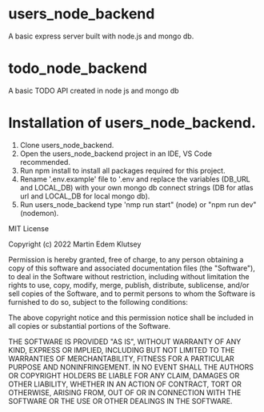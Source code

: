 # users_node_backend
A basic express server built with node.js and mongo db.
# todo_node_backend
A basic TODO API created in node js and mongo db

# Installation of users_node_backend.
1. Clone users_node_backend.
2. Open the users_node_backend project in an IDE, VS Code recommended.
3. Run npm install to install all packages required for this project.
4. Rename '.env.example' file to '.env and replace the variables (DB_URL and LOCAL_DB)
with your own mongo db connect strings (DB for atlas url and LOCAL_DB for local mongo db).
5. Run users_node_backend type 'nmp run start" (node) or "npm run dev" (nodemon).


MIT License

Copyright (c) 2022 Martin Edem Klutsey

Permission is hereby granted, free of charge, to any person obtaining a copy
of this software and associated documentation files (the "Software"), to deal
in the Software without restriction, including without limitation the rights
to use, copy, modify, merge, publish, distribute, sublicense, and/or sell
copies of the Software, and to permit persons to whom the Software is
furnished to do so, subject to the following conditions:

The above copyright notice and this permission notice shall be included in all
copies or substantial portions of the Software.

THE SOFTWARE IS PROVIDED "AS IS", WITHOUT WARRANTY OF ANY KIND, EXPRESS OR
IMPLIED, INCLUDING BUT NOT LIMITED TO THE WARRANTIES OF MERCHANTABILITY,
FITNESS FOR A PARTICULAR PURPOSE AND NONINFRINGEMENT. IN NO EVENT SHALL THE
AUTHORS OR COPYRIGHT HOLDERS BE LIABLE FOR ANY CLAIM, DAMAGES OR OTHER
LIABILITY, WHETHER IN AN ACTION OF CONTRACT, TORT OR OTHERWISE, ARISING FROM,
OUT OF OR IN CONNECTION WITH THE SOFTWARE OR THE USE OR OTHER DEALINGS IN THE
SOFTWARE.
